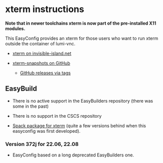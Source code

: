 # xterm instructions

**Note that in newer toolchains xterm is now part of the pre-installed X11 modules.**

This EasyConfig provides an xterm for those users who want to run xterm outside
the container of lumi-vnc. 

  * [xterm on invisible-island.net](https://invisible-island.net/xterm/)
  
  * [xterm-snapshots on GitHub](https://github.com/ThomasDickey/xterm-snapshots/)
  
      * [GitHub releases via tags](https://github.com/ThomasDickey/xterm-snapshots/tags)
  

## EasyBuild

  * There is no active support in the EasyBuilders repository (there was some in the 
    past)
  
  * There is no support in the CSCS repository
  
  * [Spack package for xterm](https://github.com/spack/spack/blob/develop/var/spack/repos/builtin/packages/xterm/package.py)
    (quite a few versions behind when this easyconfig was first developed).
  

### Version 372j for 22.06, 22.08

  * EasyConfig based on a long deprecated EasyBuilders one.

